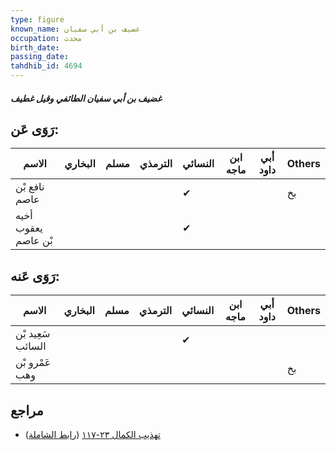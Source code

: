 ```yaml
---
type: figure
known_name: غضيف بن أبي سفيان
occupation: محدث
birth_date:
passing_date:
tahdhib_id: 4694
---
```

##### غضيف بن أبي سفيان الطائفي وقيل غطيف

## رَوَى عَن:
| الاسم               | البخاري | مسلم | الترمذي | النسائي | ابن ماجه | أبي داود | Others |
| ------------------- | ------- | ---- | ------- | ------- | -------- | -------- | ------ |
| نافع بْن عاصم       |         |      |         | ✔       |          |          | بخ     |
| أخيه يعقوب بْن عاصم |         |      |         | ✔       |          |          |        |
## رَوَى عَنه:
| الاسم             | البخاري | مسلم | الترمذي | النسائي | ابن ماجه | أبي داود | Others |
| ----------------- | ------- | ---- | ------- | ------- | -------- | -------- | ------ |
| سَعِيد بْن السائب |         |      |         | ✔       |          |          |        |
| عَمْرو بْن وهب    |         |      |         |         |          |          | بخ     |
## مراجع
- [تهذيب الكمال ٢٣-١١٧](obsidian://open?vault=Tahdhib-al-Kamal&file=Figures/٤٦٩٤-غضيف%20بن%20أبي%20سفيان%20الطائفي%20وقيل%20غطيف) ([رابط الشاملة](https://shamela.ws/book/3722/12004))